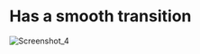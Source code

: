 # Has a smooth transition
![Screenshot_4](https://user-images.githubusercontent.com/104467944/178105154-77158684-8c66-4fb9-899c-eea40dcd784a.jpg)
